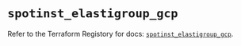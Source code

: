 # `spotinst_elastigroup_gcp`

Refer to the Terraform Registory for docs: [`spotinst_elastigroup_gcp`](https://www.terraform.io/docs/providers/spotinst/r/elastigroup_gcp).
